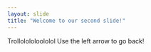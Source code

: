 ```yaml
---
layout: slide
title: "Welcome to our second slide!"
---
```

Trollolololoololol
Use the left arrow to go back!

